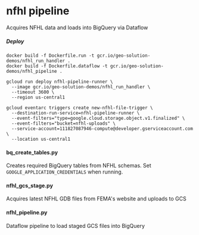 # nfhl pipeline

Acquires NFHL data and loads into BigQuery via Dataflow

##### Deploy

```
docker build -f Dockerfile.run -t gcr.io/geo-solution-demos/nfhl_run_handler .
docker build -f Dockerfile.dataflow -t gcr.io/geo-solution-demos/nfhl_pipeline .

gcloud run deploy nfhl-pipeline-runner \
  --image gcr.io/geo-solution-demos/nfhl_run_handler \
  --timeout 3600 \
  --region us-central1

gcloud eventarc triggers create new-nfhl-file-trigger \
  --destination-run-service=nfhl-pipeline-runner \
  --event-filters="type=google.cloud.storage.object.v1.finalized" \
  --event-filters="bucket=nfhl-uploads" \
  --service-account=111827087946-compute@developer.gserviceaccount.com \
  --location us-central1
```

#### bq_create_tables.py

Creates required BigQuery tables from NFHL schemas. Set `GOOGLE_APPLICATION_CREDENTIALS` when running.

#### nfhl_gcs_stage.py

Acquires latest NFHL GDB files from FEMA's website and uploads to GCS

#### nfhl_pipeline.py

Dataflow pipeline to load staged GCS files into BigQuery


